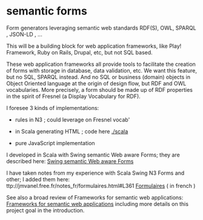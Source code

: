 semantic forms
==============

Form generators leveraging semantic web standards RDF(S), OWL, SPARQL , JSON-LD , ...

This will be a building block for web application frameworks,
like Play! Framework, Ruby on Rails, Drupal, etc, but not SQL based.

These web application frameworks all provide tools to facilitate the creation of forms with storage in database, data validation, etc. We want this feature, but no SQL, SPARQL instead. And no SQL or business (domain) objects in Object Oriented language at the origin of design flow, but RDF and OWL vocabularies. More precisely, a form should be made up of RDF properties in the spirit of Fresnel (a Display Vocabulary for RDF).


I foresee 3 kinds of implementations:

* rules in N3 ; could leverage on Fresnel vocab' 

* in Scala generating HTML ; code here
[./scala](./scala)

* pure JavaScript implementation


I developed in Scala with Swing semantic Web aware Forms; they are described here:
[Swing semantic Web aware Forms](http://svn.code.sf.net/p/eulergui/code/trunk/eulergui/html/documentation.html#Data1)

I have taken notes from my experience with Scala Swing N3 Forms and other; I added them here:
ttp://jmvanel.free.fr/notes_fr/formulaires.html#L361
[Formulaires](doc/fr/formulaires.html)
 ( in french )

See also a broad review of Frameworks for semantic web applications:
[Frameworks for semantic web applications](http://svn.code.sf.net/p/eulergui/code/trunk/eulergui/html/semantic_based_apps_review.html)
including more details on this project goal in the introduction.

